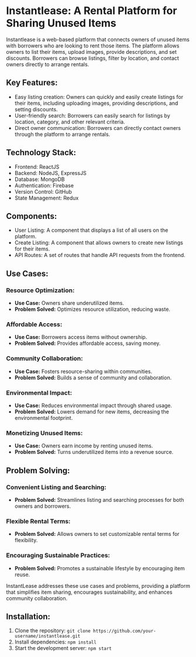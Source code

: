 
# Instantlease: A Rental Platform for Sharing Unused Items

Instantlease is a web-based platform that connects owners of unused items with borrowers who are looking to rent those items. The platform allows owners to list their items, upload images, provide descriptions, and set discounts. Borrowers can browse listings, filter by location, and contact owners directly to arrange rentals.

## Key Features:

* Easy listing creation: Owners can quickly and easily create listings for their items, including uploading images, providing descriptions, and setting discounts.
* User-friendly search: Borrowers can easily search for listings by location, category, and other relevant criteria.
* Direct owner communication: Borrowers can directly contact owners through the platform to arrange rentals.

## Technology Stack:

* Frontend: ReactJS
* Backend: NodeJS, ExpressJS
* Database: MongoDB
* Authentication: Firebase
* Version Control: GitHub
* State Management: Redux

## Components:

* User Listing: A component that displays a list of all users on the platform.
* Create Listing: A component that allows owners to create new listings for their items.
* API Routes: A set of routes that handle API requests from the frontend.

## Use Cases:

### Resource Optimization:

* **Use Case:** Owners share underutilized items.
* **Problem Solved:** Optimizes resource utilization, reducing waste.

### Affordable Access:

* **Use Case:** Borrowers access items without ownership.
* **Problem Solved:** Provides affordable access, saving money.

### Community Collaboration:

* **Use Case:** Fosters resource-sharing within communities.
* **Problem Solved:** Builds a sense of community and collaboration.

### Environmental Impact:

* **Use Case:** Reduces environmental impact through shared usage.
* **Problem Solved:** Lowers demand for new items, decreasing the environmental footprint.

### Monetizing Unused Items:

* **Use Case:** Owners earn income by renting unused items.
* **Problem Solved:** Turns underutilized items into a revenue source.

## Problem Solving:

### Convenient Listing and Searching:

* **Problem Solved:** Streamlines listing and searching processes for both owners and borrowers.

### Flexible Rental Terms:

* **Problem Solved:** Allows owners to set customizable rental terms for flexibility.

### Encouraging Sustainable Practices:

* **Problem Solved:** Promotes a sustainable lifestyle by encouraging item reuse.

InstantLease addresses these use cases and problems, providing a platform that simplifies item sharing, encourages sustainability, and enhances community collaboration.

## Installation:

1. Clone the repository: `git clone https://github.com/your-username/instantlease.git`
2. Install dependencies: `npm install`
3. Start the development server: `npm start`

